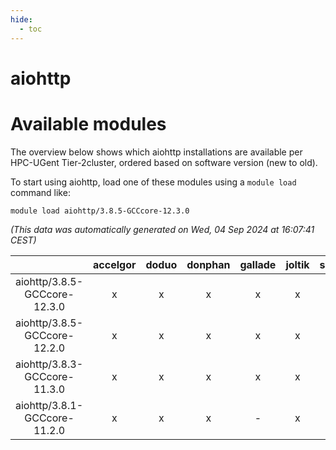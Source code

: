 ```yaml
---
hide:
  - toc
---
```


aiohttp
=======

# Available modules


The overview below shows which aiohttp installations are available per HPC-UGent Tier-2cluster, ordered based on software version (new to old).

To start using aiohttp, load one of these modules using a `module load` command like:

```shell
module load aiohttp/3.8.5-GCCcore-12.3.0
```

*(This data was automatically generated on Wed, 04 Sep 2024 at 16:07:41 CEST)*  

| |accelgor|doduo|donphan|gallade|joltik|shinx|skitty|
| :---: | :---: | :---: | :---: | :---: | :---: | :---: | :---: |
|aiohttp/3.8.5-GCCcore-12.3.0|x|x|x|x|x|x|x|
|aiohttp/3.8.5-GCCcore-12.2.0|x|x|x|x|x|x|x|
|aiohttp/3.8.3-GCCcore-11.3.0|x|x|x|x|x|-|x|
|aiohttp/3.8.1-GCCcore-11.2.0|x|x|x|-|x|-|x|
